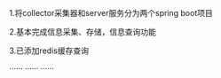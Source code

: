 1.将collector采集器和server服务分为两个spring boot项目

2.基本完成信息采集、存储，信息查询功能

3.已添加redis缓存查询

······
······
······
